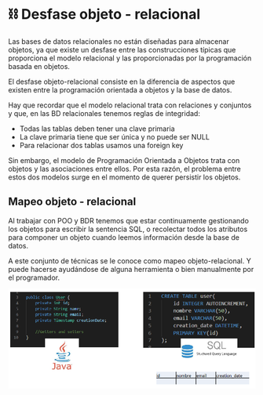 # ⛓️ Desfase objeto - relacional

Las bases de datos relacionales no están diseñadas para almacenar objetos, ya que existe un desfase entre las construcciones típicas que proporciona el modelo relacional y las proporcionadas por la programación basada en objetos.

El desfase objeto-relacional consiste en la diferencia de aspectos que existen entre la programación orientada a objetos y la base de datos.

Hay que recordar que el modelo relacional trata con relaciones y conjuntos y que, en las BD relacionales tenemos reglas de integridad:

+ Todas las tablas deben tener una clave primaria
+ La clave primaria tiene que ser única y no puede ser NULL
+ Para relacionar dos tablas usamos una foreign key

Sin embargo, el modelo de Programación Orientada a Objetos trata con objetos y las asociaciones entre ellos. Por esta razón, el problema entre estos dos modelos surge en el momento de querer persistir los objetos.

## Mapeo objeto - relacional

Al trabajar con POO y BDR tenemos que estar continuamente gestionando los objetos para escribir la sentencia SQL, o recolectar todos los atributos para componer un objeto cuando leemos información desde la base de datos.

A este conjunto de técnicas se le conoce como mapeo objeto-relacional. Y puede hacerse ayudándose de alguna herramienta o bien manualmente por el programador.

![mapeo](../img/ud10/3persistence.png)
